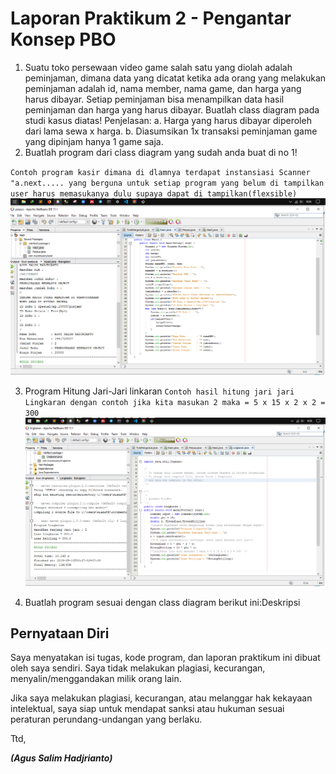 # Laporan Praktikum 2 - Pengantar Konsep PBO
1. Suatu toko persewaan video game salah satu yang diolah adalah peminjaman, dimana
data yang dicatat ketika ada orang yang melakukan peminjaman adalah id, nama 
member, nama game, dan harga yang harus dibayar. Setiap peminjaman bisa 
menampilkan data hasil peminjaman dan harga yang harus dibayar. Buatlah class 
diagram pada studi kasus diatas!
Penjelasan:
a. Harga yang harus dibayar diperoleh dari lama sewa x harga.
b. Diasumsikan 1x transaksi peminjaman game yang dipinjam hanya 1 game saja.
2. Buatlah program dari class diagram yang sudah anda buat di no 1!

`Contoh program kasir dimana di dlamnya terdapat instansiasi Scanner "a.next..... yang berguna untuk setiap program yang belum di tampilkan user harus memasukanya dulu supaya dapat di tampilkan(flexsible)`
![Hasil Program Pembayaran](KASIR.PNG)

3. Program Hitung Jari-Jari linkaran
`Contoh hasil hitung jari jari Lingkaran dengan contoh jika kita masukan 2 maka = 5 x 15 x 2 x 2 = 300 `
![Contoh Gambarnya](LINGKARAN.PNG)

4. Buatlah program sesuai dengan class diagram berikut ini:Deskripsi

## Pernyataan Diri

Saya menyatakan isi tugas, kode program, dan laporan praktikum ini dibuat oleh saya sendiri. Saya tidak melakukan plagiasi, kecurangan, menyalin/menggandakan milik orang lain.

Jika saya melakukan plagiasi, kecurangan, atau melanggar hak kekayaan intelektual, saya siap untuk mendapat sanksi atau hukuman sesuai peraturan perundang-undangan yang berlaku.

Ttd,

***(Agus Salim Hadjrianto)***
